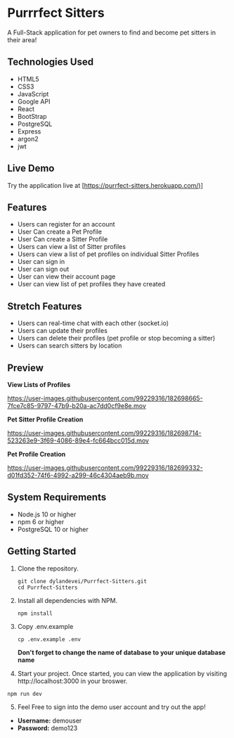 
# Purrrfect Sitters

A Full-Stack  application for pet owners to find and become pet sitters in their area!

## Technologies Used

- HTML5
- CSS3
- JavaScript
- Google API
- React
- BootStrap
- PostgreSQL
- Express
- argon2
- jwt


## Live Demo

Try the application live at [[https://purrfect-sitters.herokuapp.com/)](https://purrfect-sitters.herokuapp.com/)]

## Features

- Users can register for an account
- User Can create a Pet Profile
- User Can create a Sitter Profile
- Users can view a list of Sitter profiles
- Users can view a list of pet profiles on individual Sitter Profiles
- User can sign in
- User can sign out
- User can view their account page
- User can view list of pet profiles they have created 


## Stretch Features

- Users can real-time chat with each other (socket.io)
- Users can update their profiles
- Users can delete their profiles (pet profile or stop becoming a sitter)  
- Users can search sitters by location



## Preview


**View Lists of Profiles**

https://user-images.githubusercontent.com/99229316/182698665-7fce7c85-9797-47b9-b20a-ac7dd0cf9e8e.mov


**Pet Sitter Profile Creation**

https://user-images.githubusercontent.com/99229316/182698714-523263e9-3f69-4086-89e4-fc664bcc015d.mov




**Pet Profile Creation**

https://user-images.githubusercontent.com/99229316/182699332-d01fd352-74f6-4992-a299-46c4304aeb9b.mov





## System Requirements
- Node.js 10 or higher
- npm 6 or higher
- PostgreSQL 10 or higher

## Getting Started 

1. Clone the repository.

    ```shell
    git clone dylandevei/Purrfect-Sitters.git
    cd Purrfect-Sitters
    ```
    
2. Install all dependencies with NPM.
  
      ```shell
    npm install
    ```
    
 3. Copy .env.example

    ```shell
    cp .env.example .env
    ```
    
    **Don't forget to change the name of database to your unique database name**
    
   4. Start your project. Once started, you can view the application by visiting http://localhost:3000 in your broswer.
          
    npm run dev
    
   5. Feel Free to sign into the demo user account and try out the app! 
   - **Username:** demouser
   - **Password:** demo123
    
 






